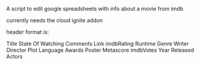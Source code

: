 A script to edit google spreadsheets with info about a movie from imdb


currently needs the cloud ignite addon 

header format is:

Title	State Of Watching	Comments	Link	imdbRating	Runtime	Genre	Writer	Director	Plot	Language	Awards	Poster	Metascore	imdbVotes	Year	Released	Actors								
